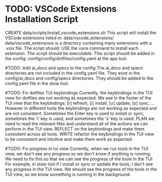 # TODO: VSCode Extensions Installation Script
CREATE data/scripts/install_vscode_extensions.sh
This script will install the VSCode extensions listed in: data/vscode_extensions/
data/vscode_extensions is a directory containing many extensions with a .vsix file.
The script should:
USE the vsce command to install each extension.
The script should be executable.
This script should be added in the config: config/config/dotfiles/config.yaml at the app tool.

#TODO: Add ai_docs and specs to the config
The ai_docs and specs directories are not included in the config.yaml file.
They exist in the config/ai_docs and config/specs directories.
They should be added to the config.yaml file in the stow tool.

#TODO: Fix dotfiles TUI keybindings
Currently, the keybindings in the TUI view for dotfiles are not working as expected.
We see in the footer of the TUI view that the keybindings: [r] refresh, [i] install, [u] update, [s] sync, ...
However in different tools the keybindings are not working as expected and are not consistent.
Sometimes the Enter key is used to install or sync, sometimes the 'i' key is used, and sometimes the 's' key is used.
PLAN we need to read the relevant files and understand all of the actions we can perform in the TUI view.
REFLECT on the keybindings and make them consistent across all tools.
WRITE refactor the keybindings in the TUI view to be consistent and intuitive and make them work as expected.

#TODO: Fix progress in tui view
Currently, when we run tools in the TUI view, we don't see any progress so we don't know if anything is running.
We need to fix this so that we can see the progress of the tools in the TUI
For example, in stow tool if I install or sync or update the tools, I don't see any progress in the TUI view.
We should see the progress of the tools in the TUI view, so we know something is running in the background.
